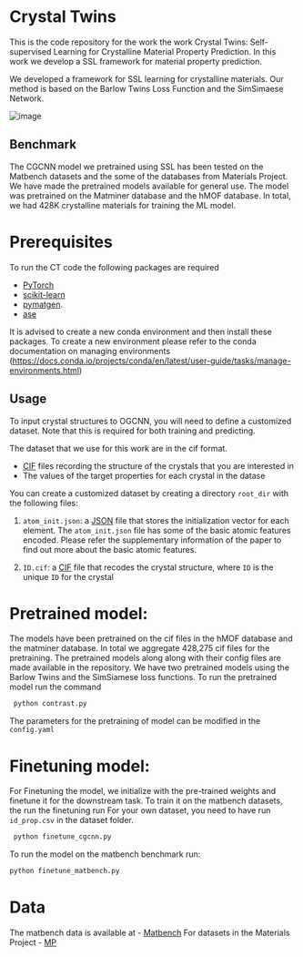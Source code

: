 # Crystal Twins 
This is the code repository for the work the work Crystal Twins: Self-supervised Learning for Crystalline Material Property Prediction. In this work we develop a SSL framework for material property prediction.

We developed a framework for SSL learning for crystalline materials. Our method is based on the Barlow Twins Loss Function and the SimSimaese Network. 

![image](https://user-images.githubusercontent.com/43094762/200387436-79b62495-dcbe-4465-b071-6e999bc66c45.png)

## Benchmark
The CGCNN model we pretrained using SSL has been tested on the Matbench datasets and the some of the databases from Materials Project. We have made the pretrained models available for general use. The model was pretrained on the Matminer database and the hMOF database. In total, we had 428K crystalline materials for training the ML model.

# Prerequisites
To run the CT code the following packages are required
- [PyTorch](http://pytorch.org)
- [scikit-learn](http://scikit-learn.org/stable/)
- [pymatgen](http://pymatgen.org). 
- [ase](https://wiki.fysik.dtu.dk/ase/)

It is advised to create a new conda environment and then install these packages. To create a new environment please refer to the conda documentation on managing environments (https://docs.conda.io/projects/conda/en/latest/user-guide/tasks/manage-environments.html)

## Usage

To input crystal structures to OGCNN, you will need to define a customized dataset. Note that this is required for both training and predicting. 

The dataset that we use for this work are in the cif format. 

- [CIF](https://en.wikipedia.org/wiki/Crystallographic_Information_File) files recording the structure of the crystals that you are interested in
- The values of the target properties for each crystal in the datase

You can create a customized dataset by creating a directory `root_dir` with the following files: 
<!-- 
1. `id_prop.csv`: a [CSV](https://en.wikipedia.org/wiki/Comma-separated_values) file with two columns. The first column recodes a unique `ID` for each crystal, and the second column recodes the value of target property. If you want to predict material properties with `predict.py`, you can put any number in the second column. (The second column is still needed.)
 -->
1. `atom_init.json`: a [JSON](https://en.wikipedia.org/wiki/JSON) file that stores the initialization vector for each element. The `atom_init.json` file has some of the basic atomic features encoded. Please refer the supplementary information of the paper to find out more about the basic atomic features.

2. `ID.cif`: a [CIF](https://en.wikipedia.org/wiki/Crystallographic_Information_File) file that recodes the crystal structure, where `ID` is the unique `ID` for the crystal

# Pretrained model:
The models have been pretrained on the cif files in the hMOF database and the matminer database. In total we aggregate 428,275 cif files for the pretraining. The pretrained models along along with their config files are made available in the repository. We have two pretrained models using the Barlow Twins and the SimSiamese loss functions. 
To run the pretrained model run the command 

```bash
 python contrast.py
 ```
The parameters for the pretraining of model can be modified in the `config.yaml`

# Finetuning model:
For Finetuning the model, we initialize with the pre-trained weights and finetune it for the downstream task. To train it on the matbench datasets, the run the finetuning run 
For your own dataset, you need to have run `id_prop.csv` in the dataset folder.
```bash
 python finetune_cgcnn.py
 ``` 
 To run the model on the matbench benchmark run:
 ```bash
 python finetune_matbench.py
 ```  
# Data
The matbench data is available at - [Matbench](https://matbench.materialsproject.org)
For datasets in the Materials Project - [MP](https://materialsproject.org)

